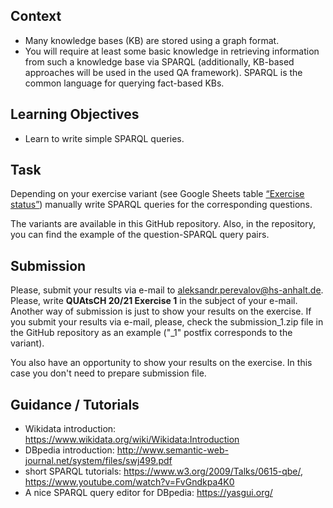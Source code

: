 ## Context

* Many knowledge bases (KB) are stored using a graph format. 
* You will require at least some basic knowledge in retrieving information from such a knowledge base via SPARQL (additionally, KB-based approaches will be used in the used QA framework). SPARQL is the common language for querying fact-based KBs.

## Learning Objectives

* Learn to write simple SPARQL queries.

## Task

Depending on your exercise variant (see Google Sheets table [“Exercise status”](https://docs.google.com/spreadsheets/d/1mwhJmxYYV9TdWdsoFxHXcVjaUN3n-aejQuyXkVlIzmc/edit?usp=sharing)) manually write SPARQL queries for the corresponding questions.

The variants are available in this GitHub repository. Also, in the repository, you can find the example of the question-SPARQL query pairs.

## Submission

Please, submit your results via e-mail to aleksandr.perevalov@hs-anhalt.de. Please, write **QUAtsCH 20/21 Exercise 1** in the subject of your e-mail. Another way of submission is just to show your results on the exercise. If you submit your results via e-mail, please, check the submission_1.zip file in the GitHub repository as an example ("_1" postfix corresponds to the variant).

You also have an opportunity to show your results on the exercise. In this case you don't need to prepare submission file.

## Guidance / Tutorials

* Wikidata introduction: https://www.wikidata.org/wiki/Wikidata:Introduction 
* DBpedia introduction: http://www.semantic-web-journal.net/system/files/swj499.pdf
* short SPARQL tutorials: https://www.w3.org/2009/Talks/0615-qbe/, https://www.youtube.com/watch?v=FvGndkpa4K0
* A nice SPARQL query editor for DBpedia: https://yasgui.org/

